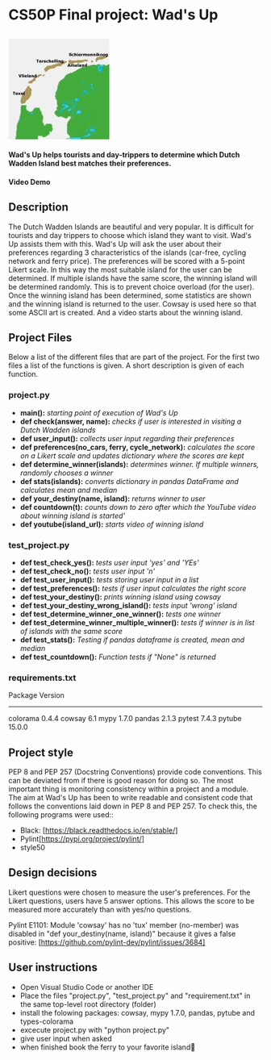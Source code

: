 # CS50P Final project: Wad's Up
##
![Alt text](kaart-waddeneilanden-nederland-1.jpg)

#### Wad's Up helps tourists and day-trippers to determine which Dutch Wadden Island best matches their preferences.
#### Video Demo

## Description
The Dutch Wadden Islands are beautiful and very popular. It is difficult for tourists and day trippers to choose which island they want to visit. Wad's Up assists them with this.
Wad's Up will ask the user about their preferences regarding 3 characteristics of the islands (car-free, cycling network and ferry price). The preferences will be scored with a 5-point Likert scale. In this way the most suitable island for the user can be determined.
If multiple islands have the same score, the winning island will be determined randomly. This is to prevent choice overload (for the user).
Once the winning island has been determined, some statistics are shown and the winning island is returned to the user. Cowsay is used here so that some ASCII art is created. And a video starts about the winning island.

## Project Files
Below a list of the different files that are part of the project. For the first two files a list of the functions is given. A short description is given of each function.
###  __project.py__
   * __main():__ _starting point of execution of Wad's Up_
   * __def check(answer, name):__ _checks if user is interested
    in visiting a Dutch Wadden islands_
   * __def user_input():__ _collects user input regarding their preferences_
   * __def preferences(no_cars, ferry, cycle_network):__ _calculates the score on a Likert scale and updates dictionary where the scores are kept_
   * __def determine_winner(islands):__ _determines winner. If multiple winners, randomly  chooses a winner_
   * __def stats(islands):__ _converts dictionary in pandas DataFrame and calculates mean and median_
   * __def your_destiny(name, island):__ _returns winner to user_
   * __def countdown(t):__ _counts down to zero after which the YouTube video about winning island is started'_
   * __def youtube(island_url):__ _starts video of winning island_

### __test_project.py__
   * __def test_check_yes():__ _tests user input 'yes' and 'YEs'_
   * __def test_check_no():__ _tests user input 'n'_
   * __def test_user_input():__ _tests storing user input in a list_
   * __def test_preferences():__ _tests if user input calculates the right score_
   * __def test_your_destiny():__ _prints winning island using cowsay_
   * __def test_your_destiny_wrong_island():__ _tests input 'wrong' island_
   * __def test_determine_winner_one_winner():__ _tests one winner_
   * __def test_determine_winner_multiple_winner():__ _tests if winner is in list of islands with the same score_
   * __def test_stats():__ _Testing if pandas dataframe is created, mean and median_
   * __def test_countdown():__ _Function tests if "None" is returned_

### __requirements.txt__
Package         Version
-------         -------
colorama        0.4.4
cowsay          6.1
mypy            1.7.0
pandas          2.1.3
pytest          7.4.3
pytube          15.0.0

## Project style
PEP 8 and PEP 257 (Docstring Conventions) provide code conventions. This can be deviated from if there is good reason for doing so. The most important thing is monitoring consistency within a project and a module. The aim at Wad's Up has been to write readable and consistent code that follows the conventions laid down in PEP 8 and PEP 257. To check this, the following programs were used::
- Black: [https://black.readthedocs.io/en/stable/]
- Pylint[https://pypi.org/project/pylint/]
- style50

## Design decisions
Likert questions were chosen to measure the user's preferences. For the Likert questions, users have 5 answer options. This allows the score to be measured more accurately than with yes/no questions.

Pylint E1101: Module 'cowsay' has no 'tux' member (no-member) was disabled in "def your_destiny(name, island)" because it gives a false positive: [https://github.com/pylint-dev/pylint/issues/3684]

## User instructions
- Open Visual Studio Code or another IDE
- Place the files "project.py", "test_project.py" and "requirement.txt" in the same top-level root directory (folder)
- install the folowing packages: cowsay, mypy 1.7.0, pandas, pytube and types-colorama
- excecute project.py with "python project.py"
- give user input when asked
- when finished book the ferry to your favorite island🙂








